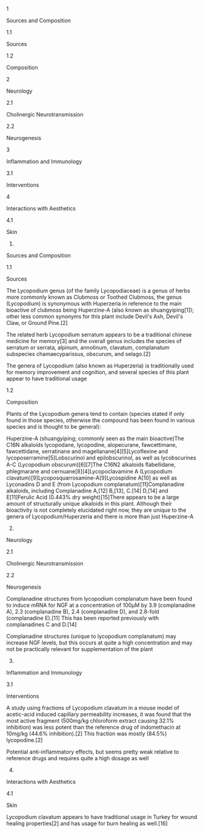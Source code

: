 1

Sources and Composition

1.1

Sources

1.2

Composition

2

Neurology

2.1

Cholinergic Neurotransmission

2.2

Neurogenesis

3

Inflammation and Immunology

3.1

Interventions

4

Interactions with Aesthetics

4.1

Skin

1.

Sources and Composition

1.1

Sources

The Lycopodium genus (of the family Lycopodiaceae) is a genus of herbs more commonly known as Clubmoss or Toothed Clubmoss, the genus (Lycopodium) is synonymous with Huperzeria in reference to the main bioactive of clubmoss being Huperzine-A (also known as shuangyiping[1]); other less common synonyms for this plant include Devil's Ash, Devil's Claw, or Ground Pine.[2]

The related herb Lycopodium serratum appears to be a traditional chinese medicine for memory[3] and the overall genus includes the species of serratum or serrata, alpinum, annotinum, clavatum, complanatum subspecies chamaecyparissus, obscurum, and selago.[2]

The genera of Lycopodium (also known as Huperzeria) is traditionally used for memory improvement and cognition, and several species of this plant appear to have traditional usage

1.2

Composition

Plants of the Lycopodium genera tend to contain (species stated if only found in those species, otherwise the compound has been found in various species and is thought to be general):

Huperzine-A (shuangyiping; commonly seen as the main bioactive)The C16N alkaloids lycopodane, lycopodine, alopecurane, fawcettimane, fawcettidane, serratinane and magellanane[4][5]Lycoflexine and lycoposerramine[5]Lobscurinol and epilobscurinol, as well as lycobscurines A-C (Lycopodium obscurum)[6][7]The C16N2 alkaloids ﬂabellidane, phlegmarane and cernuane[8][4]Lycopoclavamine A (Lycopodium clavatum)[9]Lycoposquarrosamine-A[9]Lycospidine A[10] as well as Lyconadins D and E (from Lycopodium complanatum)[11]Complanadine alkaloids, including Complanadine A,[12] B,[13], C.[14] D,[14] and E[11]Ferulic Acid (0.443% dry weight)[15]There appears to be a large amount of structurally unique alkaloids in this plant. Although their bioactivity is not completely elucidated right now, they are unique to the genera of Lycopodium/Huperzeria and there is more than just Huperzine-A

2.

Neurology

2.1

Cholinergic Neurotransmission

2.2

Neurogenesis

Complanadine structures from lycopodium complanatum have been found to induce mRNA for NGF at a concentration of 100μM by 3.9 (complanadine A), 2.3 (complanadine B), 2.4 (complanadine D), and 2.8-fold (complanadine E).[11] This has been reported previously with complanadines C and D.[14]

Complanadine structures (unique to lycopodium complanatum) may increase NGF levels, but this occurs at quite a high concentration and may not be practically relevant for supplementation of the plant

3.

Inflammation and Immunology

3.1

Interventions

A study using fractions of Lycopodium clavatum in a mouse model of acetic-acid induced capillary
permeability increases, it was found that the most active fragment (500mg/kg chloroform extract causing 32.1% inhibition) was less potent than the reference drug of indomethacin at 10mg/kg (44.6% inhibition).[2] This fraction was mostly (84.5%) lycopodine.[2]

Potential anti-inflammatory effects, but seems pretty weak relative to reference drugs and requires quite a high dosage as well

4.

Interactions with Aesthetics

4.1

Skin

Lycopodium clavatum appears to have traditional usage in Turkey for wound healing properties[2] and has usage for burn healing as well.[16]

